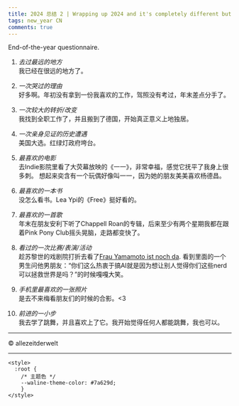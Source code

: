 ```yaml
---
title: 2024 总结 2 | Wrapping up 2024 and it's completely different but it's still wrapping up 2024
tags: new_year CN
comments: true
---
```


End-of-the-year questionnaire.
<!--more-->

1. *去过最远的地方*  
我已经在很远的地方了。

2. *一次哭过的理由*  
好多啊。年初没有拿到一份我喜欢的工作，驾照没有考过，年末差点分手了。

3. *一次较大的转折/改变*  
我找到全职工作了，并且搬到了德国，开始真正意义上地独居。

4. *一次亲身见证的历史遭遇*  
美国大选。红绿灯政府垮台。

5. *最喜欢的电影*  
去Indie影院里看了大荧幕放映的《一一》，非常幸福，感觉它抚平了我身上很多刺。
想起来奕含有一个玩偶好像叫一一，因为她的朋友美美喜欢杨德昌。

7. *最喜欢的一本书*  
没怎么看书。Lea Ypi的《Free》挺好看的。

8. *最喜欢的一首歌*  
年末在朋友安利下听了Chappell Roan的专辑，后来至少有两个星期我都在跟着Pink Pony Club摇头晃脑，走路都变快了。

9. *看过的一次比赛/表演/活动*  
趁苏黎世的戏剧院打折去看了[Frau Yamamoto ist noch da](https://www.schauspielhaus.ch/de/kalender/30435/frau-yamamoto-ist-noch-da). 看到里面的一个男生问他男朋友：“你们这么热衷于搞AI就是因为想让别人觉得你们这些nerd可以拯救世界是吗？”的时候嘎嘎大笑。

10. *手机里最喜欢的一张照片*  
是去不来梅看朋友们的时候的合影。<3

11. *前进的一小步*  
我去学了跳舞，并且喜欢上了它。我开始觉得任何人都能跳舞，我也可以。

---
© allezeitderwelt

--- 

<head>
  <!-- ... -->
  <link
    rel="stylesheet"
    href="https://unpkg.com/@waline/client@v3/dist/waline.css"
  />
</head>
<body>
  <!-- ... -->
  <div id="waline"></div>
  <script type="module">
    import { init } from 'https://unpkg.com/@waline/client@v3/dist/waline.js';

  init({
      el: '#waline',
      serverURL: 'https://walinetest-sage.vercel.app',
      lang: 'en',
      locale: { 
  nick: 'Nickname',
  mail: 'E-Mail (optional)',
  link: 'Website (optional)',
  placeholder: 'Tell me what you think :) To comment you do not need to sign into anything.',
  },
      emoji: ['https://unpkg.com/@waline/emojis@1.2.0/tw-emoji',],
    });

  </script>

    <style>
      :root {
        /* 主题色 */
        --waline-theme-color: #7a629d;
        }
    </style>
</body>
